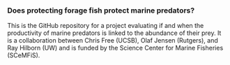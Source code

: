 
### Does protecting forage fish protect marine predators?

This is the GitHub repository for a project evaluating if and when the productivity of marine predators is linked to the abundance of their prey. It is a collaboration between Chris Free (UCSB), Olaf Jensen (Rutgers), and Ray Hilborn (UW) and is funded by the Science Center for Marine Fisheries (SCeMFiS).


